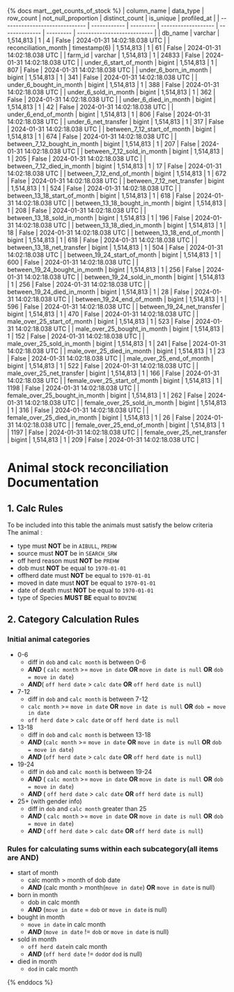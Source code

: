 {% docs mart__get_counts_of_stock %}
| column_name                    | data_type    | row_count | not_null_proportion | distinct_count | is_unique | profiled_at                 |
| ------------------------------ | ------------ | --------- | ------------------- | -------------- | --------- | --------------------------- |
| db_name                        | varchar      | 1,514,813 |                   1 |              4 |     False | 2024-01-31 14:02:18.038 UTC |
| reconciliation_month           | timestamp(6) | 1,514,813 |                   1 |             61 |     False | 2024-01-31 14:02:18.038 UTC |
| farm_id                        | varchar      | 1,514,813 |                   1 |          24833 |     False | 2024-01-31 14:02:18.038 UTC |
| under_6_start_of_month         | bigint       | 1,514,813 |                   1 |            807 |     False | 2024-01-31 14:02:18.038 UTC |
| under_6_born_in_month          | bigint       | 1,514,813 |                   1 |            341 |     False | 2024-01-31 14:02:18.038 UTC |
| under_6_bought_in_month        | bigint       | 1,514,813 |                   1 |            388 |     False | 2024-01-31 14:02:18.038 UTC |
| under_6_sold_in_month          | bigint       | 1,514,813 |                   1 |            362 |     False | 2024-01-31 14:02:18.038 UTC |
| under_6_died_in_month          | bigint       | 1,514,813 |                   1 |             42 |     False | 2024-01-31 14:02:18.038 UTC |
| under_6_end_of_month           | bigint       | 1,514,813 |                   1 |            806 |     False | 2024-01-31 14:02:18.038 UTC |
| under_6_net_transfer           | bigint       | 1,514,813 |                   1 |            317 |     False | 2024-01-31 14:02:18.038 UTC |
| between_7_12_start_of_month    | bigint       | 1,514,813 |                   1 |            674 |     False | 2024-01-31 14:02:18.038 UTC |
| between_7_12_bought_in_month   | bigint       | 1,514,813 |                   1 |            207 |     False | 2024-01-31 14:02:18.038 UTC |
| between_7_12_sold_in_month     | bigint       | 1,514,813 |                   1 |            205 |     False | 2024-01-31 14:02:18.038 UTC |
| between_7_12_died_in_month     | bigint       | 1,514,813 |                   1 |             17 |     False | 2024-01-31 14:02:18.038 UTC |
| between_7_12_end_of_month      | bigint       | 1,514,813 |                   1 |            672 |     False | 2024-01-31 14:02:18.038 UTC |
| between_7_12_net_transfer      | bigint       | 1,514,813 |                   1 |            524 |     False | 2024-01-31 14:02:18.038 UTC |
| between_13_18_start_of_month   | bigint       | 1,514,813 |                   1 |            618 |     False | 2024-01-31 14:02:18.038 UTC |
| between_13_18_bought_in_month  | bigint       | 1,514,813 |                   1 |            208 |     False | 2024-01-31 14:02:18.038 UTC |
| between_13_18_sold_in_month    | bigint       | 1,514,813 |                   1 |            196 |     False | 2024-01-31 14:02:18.038 UTC |
| between_13_18_died_in_month    | bigint       | 1,514,813 |                   1 |             18 |     False | 2024-01-31 14:02:18.038 UTC |
| between_13_18_end_of_month     | bigint       | 1,514,813 |                   1 |            618 |     False | 2024-01-31 14:02:18.038 UTC |
| between_13_18_net_transfer     | bigint       | 1,514,813 |                   1 |            504 |     False | 2024-01-31 14:02:18.038 UTC |
| between_19_24_start_of_month   | bigint       | 1,514,813 |                   1 |            600 |     False | 2024-01-31 14:02:18.038 UTC |
| between_19_24_bought_in_month  | bigint       | 1,514,813 |                   1 |            256 |     False | 2024-01-31 14:02:18.038 UTC |
| between_19_24_sold_in_month    | bigint       | 1,514,813 |                   1 |            256 |     False | 2024-01-31 14:02:18.038 UTC |
| between_19_24_died_in_month    | bigint       | 1,514,813 |                   1 |             28 |     False | 2024-01-31 14:02:18.038 UTC |
| between_19_24_end_of_month     | bigint       | 1,514,813 |                   1 |            596 |     False | 2024-01-31 14:02:18.038 UTC |
| between_19_24_net_transfer     | bigint       | 1,514,813 |                   1 |            470 |     False | 2024-01-31 14:02:18.038 UTC |
| male_over_25_start_of_month    | bigint       | 1,514,813 |                   1 |            523 |     False | 2024-01-31 14:02:18.038 UTC |
| male_over_25_bought_in_month   | bigint       | 1,514,813 |                   1 |            152 |     False | 2024-01-31 14:02:18.038 UTC |
| male_over_25_sold_in_month     | bigint       | 1,514,813 |                   1 |            241 |     False | 2024-01-31 14:02:18.038 UTC |
| male_over_25_died_in_month     | bigint       | 1,514,813 |                   1 |             23 |     False | 2024-01-31 14:02:18.038 UTC |
| male_over_25_end_of_month      | bigint       | 1,514,813 |                   1 |            522 |     False | 2024-01-31 14:02:18.038 UTC |
| male_over_25_net_transfer      | bigint       | 1,514,813 |                   1 |            166 |     False | 2024-01-31 14:02:18.038 UTC |
| female_over_25_start_of_month  | bigint       | 1,514,813 |                   1 |           1198 |     False | 2024-01-31 14:02:18.038 UTC |
| female_over_25_bought_in_month | bigint       | 1,514,813 |                   1 |            262 |     False | 2024-01-31 14:02:18.038 UTC |
| female_over_25_sold_in_month   | bigint       | 1,514,813 |                   1 |            316 |     False | 2024-01-31 14:02:18.038 UTC |
| female_over_25_died_in_month   | bigint       | 1,514,813 |                   1 |             26 |     False | 2024-01-31 14:02:18.038 UTC |
| female_over_25_end_of_month    | bigint       | 1,514,813 |                   1 |           1197 |     False | 2024-01-31 14:02:18.038 UTC |
| female_over_25_net_transfer    | bigint       | 1,514,813 |                   1 |            209 |     False | 2024-01-31 14:02:18.038 UTC |

# **Animal stock reconciliation Documentation** 
## 1. Calc Rules    
To be included into this table the animals must satisfy the below criteria   
The animal :
-  type must **NOT** be in ```AIBULL```, ```PREHW```
-  source must **NOT** be in ```SEARCH_SRW```
-  off herd reason must **NOT** be ```PREHW```
-  dob must **NOT** be equal to ```1970-01-01```
-  offherd date must **NOT** be equal to ```1970-01-01```
-  moved in date must **NOT** be equal to ```1970-01-01```
-  date of death must **NOT** be equal to ```1970-01-01```
-  type of Species **MUST BE** equal to ```BOVINE```


## 2. Category  Calculation Rules

### Initial animal categories
* 0-6
	* diff in ```dob``` and ```calc month``` is between 0-6
	* ***AND*** ( ```calc month``` >= ```move in date``` **OR** ```move in date is null```  **OR** ```dob = move in date```)
	* ***AND***( ```off herd date``` > ```calc date``` **OR** ```off herd date is null```)
* 7-12
	* diff in ```dob``` and ```calc month``` is between 7-12
	* ```calc month``` >= ```move in date``` **OR** ```move in date is null```  **OR** ```dob = move in date```
	* ```off herd date``` > ```calc date``` or ```off herd date is null```
* 13-18
    * diff in ```dob``` and ```calc month``` is between 13-18
	* ***AND*** (```calc month``` >= ```move in date``` **OR** ```move in date is null```  **OR** ```dob = move in date```)
	* ***AND*** (```off herd date``` > ```calc date``` **OR** ```off herd date is null```)
* 19-24
    * diff in ```dob``` and ```calc month``` is between 19-24
	* ***AND*** ( ```calc month``` >= ```move in date``` **OR** ```move in date is null```  **OR** ```dob = move in date```)
	* ***AND*** ( ```off herd date``` > ```calc date``` **OR** ```off herd date is null```)
* 25+ (with gender info)
    * diff in ```dob``` and ```calc month``` greater than 25
	* ***AND*** ( ```calc month``` >= ```move in date``` **OR** ```move in date is null```  **OR** ```dob = move in date```)
	* ***AND*** ( ```off herd date``` > ```calc date``` **OR** ```off herd date is null```)


### Rules for calculating sums within each subcategory(all items are AND)
* start of month
	* calc month > month of dob date
	* ***AND*** (calc month > month(```move in date```) **OR** ```move in date``` is null)
* born in month
	 * dob in calc month
	 * ***AND*** (```move in date``` = ```dob``` or ```move in date``` is null)
* bought in month
	* ```move in date``` in calc month
	* ***AND*** (```move in date``` != ```dob``` or ```move in date``` is null)
* sold in month
	* ```off herd date```in calc month
	* ***AND*** (```off herd date``` != ```dod```or ```dod``` is null)
* died in month
	* ```dod``` in calc month 
	



{% enddocs %}